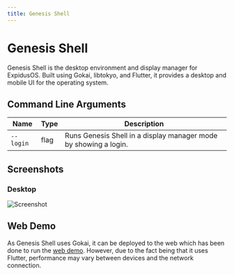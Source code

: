 ```yaml
---
title: Genesis Shell
---
```


# Genesis Shell

Genesis Shell is the desktop environment and display manager for ExpidusOS. Built using Gokai, libtokyo, and Flutter, it provides a desktop and mobile UI for the operating system.

## Command Line Arguments

| Name      | Type | Description                                                      |
|-----------|------|------------------------------------------------------------------|
| `--login` | flag | Runs Genesis Shell in a display manager mode by showing a login. |

## Screenshots

### Desktop

![Screenshot](screenshots/desktop.png)

## Web Demo

As Genesis Shell uses Gokai, it can be deployed to the web which has been done to run the [web demo](https://demo.expidusos.com). However, due to the fact being that it uses Flutter, performance may vary between devices and the network connection.
